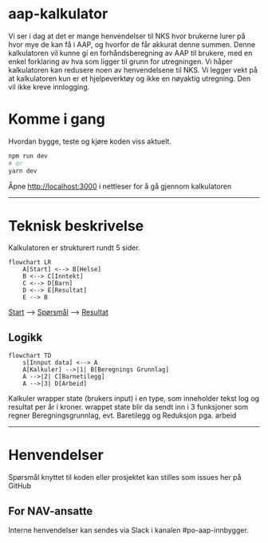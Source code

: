 # aap-kalkulator
Vi ser i dag at det er mange henvendelser til NKS hvor brukerne lurer på hvor mye de kan få i AAP, og hvorfor de får akkurat denne summen. Denne kalkulatoren vil kunne gi en forhåndsberegning av AAP til brukere, med en enkel forklaring av hva som ligger til grunn for utregningen. Vi håper kalkulatoren kan redusere noen av henvendelsene til NKS. Vi legger vekt på at kalkulatoren kun er et hjelpeverktøy og ikke en nøyaktig utregning. Den vil ikke kreve innlogging. 

# Komme i gang

Hvordan bygge, teste og kjøre koden viss aktuelt.

```bash
npm run dev
# or
yarn dev
```
Åpne [http://localhost:3000](http://localhost:3000) i nettleser for å gå gjennom kalkulatoren

---

# Teknisk beskrivelse
Kalkulatoren er strukturert rundt 5 sider.

```mermaid
flowchart LR
    A[Start] <--> B[Helse]
    B <--> C[Inntekt]
    C <--> D[Barn]
    D <--> E[Resultat]
    E --> B
```

[Start](https://github.com/navikt/aap-kalkulator-frontend/blob/main/pages/index.tsx)
--> [Spørsmål](https://github.com/navikt/aap-kalkulator-frontend/tree/main/components/questions)
--> [Resultat](https://github.com/navikt/aap-kalkulator-frontend/blob/main/pages/resultat.tsx)

## Logikk
```mermaid
flowchart TD
    s[Innput data] <--> A
    A[Kalkuler] -->|1| B[Beregnings Grunnlag]
    A -->|2| C[Barnetilegg]
    A -->|3| D[Arbeid]
```
Kalkuler wrapper state (brukers input) i en type, som inneholder tekst log og resultat per år i kroner.
wrappet state blir da sendt inn i 3 funksjoner som regner Beregningsgrunnlag, evt. Baretilegg og Reduksjon pga. arbeid

---

# Henvendelser

Spørsmål knyttet til koden eller prosjektet kan stilles som issues her på GitHub

## For NAV-ansatte

Interne henvendelser kan sendes via Slack i kanalen #po-aap-innbygger.

